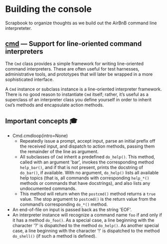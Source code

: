# Building the console
Scrapbook to organize thoughts as we build out the AirBnB command line interpreteter.

## [cmd](https://docs.python.org/3.8/library/cmd.html#module-cmd) — Support for line-oriented command interpreters

The `Cmd` class provides a simple framework for writing line-oriented command interpreters. These are often useful for test harnesses, administrative tools, and prototypes that will later be wrapped in a more sophisticated interface.

A `Cmd` instance or subclass instance is a line-oriented interpreter framework. There is no good reason to instantiate `Cmd` itself; rather, it’s useful as a superclass of an interpreter class you define yourself in order to inherit `Cmd`’s methods and encapsulate action methods.

## Important concepts 🎓
- Cmd.cmdloop(intro=None)
  - Repeatedly issue a prompt, accept input, parse an initial prefix off the received input, and dispatch to action methods, passing them the remainder of the line as argument.
  - All subclasses of `Cmd` inherit a predefined `do_help()`. This method, called with an argument 'bar', invokes the corresponding method `help_bar()`, and if that is not present, prints the docstring of `do_bar()`, if available. With no argument, `do_help()` lists all available help topics (that is, all commands with corresponding `help_*()` methods or commands that have docstrings), and also lists any undocumented commands.
  - This method will return when the `postcmd()` method returns a `true` value. The stop argument to `postcmd()` is the return value from the command’s corresponding `do_*()` method.
- An end-of-file on input is passed back as the string 'EOF'.
- An interpreter instance will recognize a command name `foo` if and only if it has a method `do_foo()`. As a special case, a line beginning with the character '?' is dispatched to the method `do_help()`. As another special case, a line beginning with the character '!' is dispatched to the method `do_shell()` (if such a method is defined).
